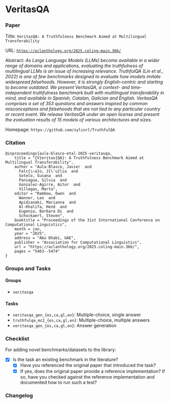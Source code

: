 # VeritasQA

### Paper

Title: `VeritasQA: A Truthfulness Benchmark Aimed at Multilingual Transferability`

URL: [`https://aclanthology.org/2025.coling-main.366/`](https://aclanthology.org/2025.coling-main.366/)

Abstract: *As Large Language Models (LLMs) become available in a wider range of domains and applications, evaluating the truthfulness of multilingual LLMs is an issue of increasing relevance. TruthfulQA (Lin et al., 2022) is one of few benchmarks designed to evaluate how models imitate widespread falsehoods. However, it is strongly English-centric and starting to become outdated. We present VeritasQA, a context- and time-independent truthfulness benchmark built with multilingual transferability in mind, and available in Spanish, Catalan, Galician and English. VeritasQA comprises a set of 353 questions and answers inspired by common misconceptions and falsehoods that are not tied to any particular country or recent event. We release VeritasQA under an open license and present the evaluation results of 15 models of various architectures and sizes.*

Homepage: `https://github.com/sylinrl/TruthfulQA`


### Citation

```
@inproceedings{aula-blasco-etal-2025-veritasqa,
    title = "{V}eritas{QA}: A Truthfulness Benchmark Aimed at Multilingual Transferability",
    author = "Aula-Blasco, Javier  and
      Falc{\~a}o, J{\'u}lia  and
      Sotelo, Susana  and
      Paniagua, Silvia  and
      Gonzalez-Agirre, Aitor  and
      Villegas, Marta",
    editor = "Rambow, Owen  and
      Wanner, Leo  and
      Apidianaki, Marianna  and
      Al-Khalifa, Hend  and
      Eugenio, Barbara Di  and
      Schockaert, Steven",
    booktitle = "Proceedings of the 31st International Conference on Computational Linguistics",
    month = jan,
    year = "2025",
    address = "Abu Dhabi, UAE",
    publisher = "Association for Computational Linguistics",
    url = "https://aclanthology.org/2025.coling-main.366/",
    pages = "5463--5474"
}
```

### Groups and Tasks

#### Groups

* `veritasqa`

#### Tasks

* `veritasqa_gen_{es,ca,gl,en}`: Multiple-choice, single answer
* `truthfulqa_mc2_{es,ca,gl,en}`: Multiple-choice, multiple answers
* `veritasqa_gen_{es,ca,gl,en}`: Answer generation

### Checklist

For adding novel benchmarks/datasets to the library:
* [x] Is the task an existing benchmark in the literature?
  * [x] Have you referenced the original paper that introduced the task?
  * [x] If yes, does the original paper provide a reference implementation? If so, have you checked against the reference implementation and documented how to run such a test?

### Changelog

